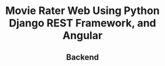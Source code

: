 <div align="center">

# Movie Rater Web Using Python Django REST Framework, and Angular

## Backend

<div>
